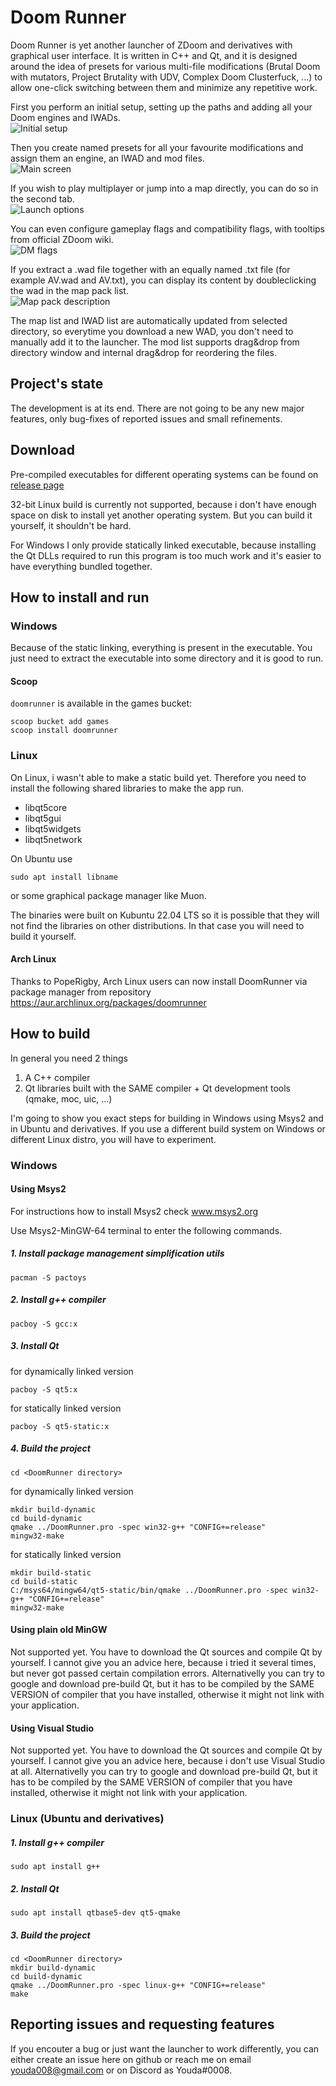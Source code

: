 # Doom Runner

Doom Runner is yet another launcher of ZDoom and derivatives with graphical user interface. It is written in C++ and Qt, and it is designed around the idea of presets for various multi-file modifications (Brutal Doom with mutators, Project Brutality with UDV, Complex Doom Clusterfuck, ...) to allow one-click switching between them and minimize any repetitive work.

First you perform an initial setup, setting up the paths and adding all your Doom engines and IWADs.\
![](Screenshots/1-InitialSetup.png "Initial setup")

Then you create named presets for all your favourite modifications and assign them an engine, an IWAD and mod files.\
![](Screenshots/2-MainScreen.png "Main screen")

If you wish to play multiplayer or jump into a map directly, you can do so in the second tab.\
![](Screenshots/3-LaunchOptions.png "Launch options")

You can even configure gameplay flags and compatibility flags, with tooltips from official ZDoom wiki.\
![](Screenshots/4-DMflags.png "DM flags")

If you extract a .wad file together with an equally named .txt file (for example AV.wad and AV.txt), you can display its content by doubleclicking the wad in the map pack list.\
![](Screenshots/5-MapPackDesc.png "Map pack description")

The map list and IWAD list are automatically updated from selected directory, so everytime you download a new WAD, you don't need to manually add it to the launcher. The mod list supports drag&drop from directory window and internal drag&drop for reordering the files.


## Project's state

The development is at its end. There are not going to be any new major features, only bug-fixes of reported issues and small refinements.


## Download

Pre-compiled executables for different operating systems can be found on [release page](https://github.com/Youda008/DoomRunner/releases)

32-bit Linux build is currently not supported, because i don't have enough space on disk to install yet another operating system. But you can build it yourself, it shouldn't be hard.

For Windows I only provide statically linked executable, because installing the Qt DLLs required to run this program is too much work and it's easier to have everything bundled together.


## How to install and run

### Windows

Because of the static linking, everything is present in the executable. You just need to extract the executable into some directory and it is good to run.

#### Scoop

`doomrunner` is available in the games bucket:
```
scoop bucket add games
scoop install doomrunner
```

### Linux

On Linux, i wasn't able to make a static build yet. Therefore you need to install the following shared libraries to make the app run.

* libqt5core
* libqt5gui
* libqt5widgets
* libqt5network

On Ubuntu use
```
sudo apt install libname
```
or some graphical package manager like Muon.

The binaries were built on Kubuntu 22.04 LTS so it is possible that they will not find the libraries on other distributions. In that case you will need to build it yourself.

#### Arch Linux

Thanks to PopeRigby, Arch Linux users can now install DoomRunner via package manager from repository https://aur.archlinux.org/packages/doomrunner


## How to build

In general you need 2 things
1. A C++ compiler
2. Qt libraries built with the SAME compiler + Qt development tools (qmake, moc, uic, ...)

I'm going to show you exact steps for building in Windows using Msys2 and in Ubuntu and derivatives. If you use a different build system on Windows or different Linux distro, you will have to experiment.


### Windows

#### Using Msys2

For instructions how to install Msys2 check www.msys2.org

Use Msys2-MinGW-64 terminal to enter the following commands.

##### 1. Install package management simplification utils
```
pacman -S pactoys
```

##### 2. Install g++ compiler
```
pacboy -S gcc:x
```

##### 3. Install Qt

for dynamically linked version
```
pacboy -S qt5:x
```
for statically linked version
```
pacboy -S qt5-static:x
```

##### 4. Build the project
```
cd <DoomRunner directory>
```
for dynamically linked version
```
mkdir build-dynamic
cd build-dynamic
qmake ../DoomRunner.pro -spec win32-g++ "CONFIG+=release"
mingw32-make
```
for statically linked version
```
mkdir build-static
cd build-static
C:/msys64/mingw64/qt5-static/bin/qmake ../DoomRunner.pro -spec win32-g++ "CONFIG+=release"
mingw32-make
```
	

#### Using plain old MinGW

Not supported yet.
You have to download the Qt sources and compile Qt by yourself. I cannot give you an advice here, because i tried it several times, but never got passed certain compilation errors. Alternativelly you can try to google and download pre-build Qt, but it has to be compiled by the SAME VERSION of compiler that you have installed, otherwise it might not link with your application.


#### Using Visual Studio

Not supported yet.
You have to download the Qt sources and compile Qt by yourself. I cannot give you an advice here, because i don't use Visual Studio at all. Alternativelly you can try to google and download pre-build Qt, but it has to be compiled by the SAME VERSION of compiler that you have installed, otherwise it might not link with your application.



### Linux (Ubuntu and derivatives)

##### 1. Install g++ compiler
```
sudo apt install g++
```
	
##### 2. Install Qt
```
sudo apt install qtbase5-dev qt5-qmake
```
	
##### 3. Build the project
```
cd <DoomRunner directory>
mkdir build-dynamic
cd build-dynamic
qmake ../DoomRunner.pro -spec linux-g++ "CONFIG+=release"
make
```


## Reporting issues and requesting features

If you encouter a bug or just want the launcher to work differently, you can either create an issue here on github or reach me on email youda008@gmail.com or on Discord as Youda#0008.
